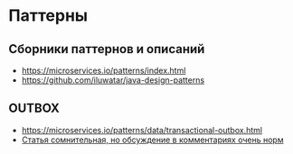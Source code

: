 # Паттерны

## Сборники паттернов и описаний
- https://microservices.io/patterns/index.html
- https://github.com/iluwatar/java-design-patterns

## OUTBOX
- https://microservices.io/patterns/data/transactional-outbox.html
- [Статья сомнительная, но обсуждение в комментариях очень норм](https://habr.com/ru/companies/lamoda/articles/678932/)